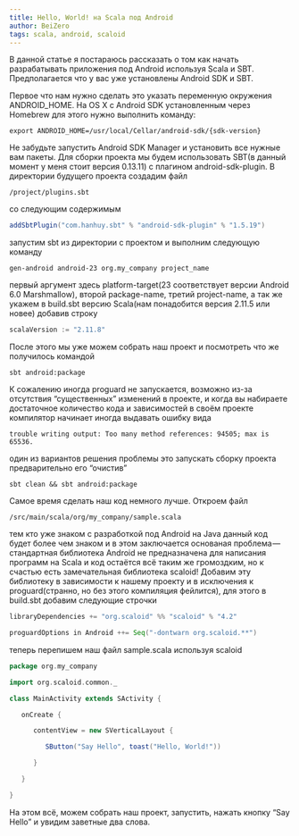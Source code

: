 ```yaml
---
title: Hello, World! на Scala под Android
author: BeiZero
tags: scala, android, scaloid
---
```

В данной статье я постараюсь рассказать о том как начать разрабатывать приложения под Android используя Scala и SBT. Предполагается что у вас уже установлены Android SDK и SBT.
<!--more-->
Первое что нам нужно сделать это указать переменную окружения ANDROID_HOME. На OS X с Android SDK установленным через Homebrew для этого нужно выполнить команду:

```ShellSession
export ANDROID_HOME=/usr/local/Cellar/android-sdk/{sdk-version}
```

Не забудьте запустить Android SDK Manager и установить все нужные вам пакеты.
Для сборки проекта мы будем использовать SBT(в данный момент у меня стоит версия 0.13.11) с плагином android-sdk-plugin. В директории будущего проекта создадим файл

```
/project/plugins.sbt
```

со следующим содержимым

```scala
addSbtPlugin("com.hanhuy.sbt" % "android-sdk-plugin" % "1.5.19")
```

запустим sbt из директории с проектом и выполним следующую команду

```
gen-android android-23 org.my_company project_name
```

первый аргумент здесь platform-target(23 соответствует версии Android 6.0 Marshmallow), второй package-name, третий project-name, а так же укажем в build.sbt версию Scala(нам понадобится версия 2.11.5 или новее) добавив строку

```scala
scalaVersion := "2.11.8"
```

После этого мы уже можем собрать наш проект и посмотреть что же получилось командой

```
sbt android:package
```

К сожалению иногда proguard не запускается, возможно из-за отсутствия “существенных” изменений в проекте, и когда вы набираете достаточное количество кода и зависимостей в своём проекте компилятор начинает иногда выдавать ошибку вида

```
trouble writing output: Too many method references: 94505; max is 65536.
```

один из вариантов решения проблемы это запускать сборку проекта предварительно его “очистив”

```
sbt clean && sbt android:package
```

Самое время сделать наш код немного лучше. Откроем файл

```
/src/main/scala/org/my_company/sample.scala
```

тем кто уже знаком с разработкой под Android на Java данный код будет более чем знаком и в этом заключается основаная проблема — стандартная библиотека Android не предназначена для написания программ на Scala и код остаётся всё таким же громоздким, но к счастью есть замечательная библиотека scaloid! Добавим эту библиотеку в зависимости к нашему проекту и в исключения к proguard(странно, но без этого компиляция фейлится), для этого в build.sbt добавим следующие строчки

```scala
libraryDependencies += "org.scaloid" %% "scaloid" % "4.2"

proguardOptions in Android ++= Seq("-dontwarn org.scaloid.**")
```

теперь перепишем наш файл sample.scala используя scaloid

```scala
package org.my_company

import org.scaloid.common._

class MainActivity extends SActivity {

   onCreate {

      contentView = new SVerticalLayout {

         SButton("Say Hello", toast("Hello, World!"))

      }

   }

}
```

На этом всё, можем собрать наш проект, запустить, нажать кнопку “Say Hello” и увидим заветные два слова.
